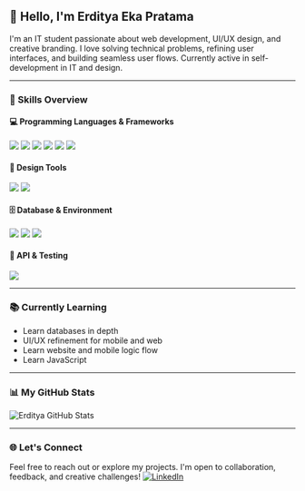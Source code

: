 ## 👋 Hello, I'm Erditya Eka Pratama

I'm an IT student passionate about web development, UI/UX design, and creative branding. I love solving technical problems, refining user interfaces, and building seamless user flows. Currently active in self-development in IT and design.

---

### 🚀 Skills Overview

#### 💻 Programming Languages & Frameworks

<span>
  <img src="https://img.shields.io/badge/Flutter-02569B?style=for-the-badge&logo=flutter&logoColor=white" />
  <img src="https://img.shields.io/badge/Dart-0175C2?style=for-the-badge&logo=dart&logoColor=white" />
  <img src="https://img.shields.io/badge/HTML5-E34F26?style=for-the-badge&logo=html5&logoColor=white" />
  <img src="https://img.shields.io/badge/PHP-777BB4?style=for-the-badge&logo=php&logoColor=white" />
  <img src="https://img.shields.io/badge/Codeigniter-EF4223?style=for-the-badge&logo=codeigniter&logoColor=white" />
  <img src="https://img.shields.io/badge/Bootstrap-563D7C?style=for-the-badge&logo=bootstrap&logoColor=white" />
</span>

#### 🎨 Design Tools

<span>
  <img src="https://img.shields.io/badge/Figma-F24E1E?style=for-the-badge&logo=figma&logoColor=white" />
  <img src="https://img.shields.io/badge/Canva-00C4CC?style=for-the-badge&logo=Canva&logoColor=white" />
</span>

#### 🗄️ Database & Environment

<span>
  <img src="https://img.shields.io/badge/firebase-ffca28?style=for-the-badge&logo=firebase&logoColor=black" />
  <img src="https://img.shields.io/badge/phpmyadmin-6C78AF?style=for-the-badge&logo=phpmyadmin&logoColor=white" />
  <img src="https://img.shields.io/badge/Xampp-F37623?style=for-the-badge&logo=xampp&logoColor=white" />
</span>

#### 🔌 API & Testing

<span>
  <img src="https://img.shields.io/badge/Postman-FF6C37?style=for-the-badge&logo=Postman&logoColor=white" />
</span>

---

### 📚 Currently Learning

- Learn databases in depth
- UI/UX refinement for mobile and web
- Learn website and mobile logic flow
- Learn JavaScript

---

### 📊 My GitHub Stats

![Erditya GitHub Stats](https://github-readme-stats.vercel.app/api?username=erdityaeka&show_icons=true&theme=radical)

---

### 🌐 Let's Connect

Feel free to reach out or explore my projects. I'm open to collaboration, feedback, and creative challenges!
[![LinkedIn](https://img.shields.io/badge/LinkedIn-0077B5?style=for-the-badge&logo=linkedin&logoColor=white)](https://linkedin.com/in/erditya-eka-pratama/)
